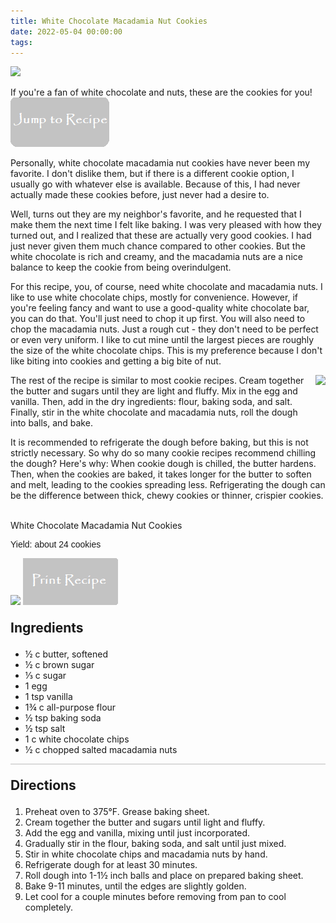 ```yaml
---
title: White Chocolate Macadamia Nut Cookies
date: 2022-05-04 00:00:00
tags:
---
```


<img class="top-image" src="/images/WhiteChocMacNutCookies2
.jpg" />
<div class="post-body">
If you're a fan of white chocolate and nuts, these are the cookies for you!

<br>
<!--more-->

<a href="http://localhost:4000/2022/05/04/WhiteChocMacadamiaNutCookies/#recipejump">
<img class="jump-to-recipe" src="/images/JumpToRecipeButton.png" />
</a>

Personally, white chocolate macadamia nut cookies have never been my favorite. I don't dislike them, but if there is a different cookie option, I usually go with whatever else is available. Because of this, I had never actually made these cookies before, just never had a desire to. 

Well, turns out they are my neighbor's favorite, and he requested that I make them the next time I felt like baking. I was very pleased with how they turned out, and I realized that these are actually very good cookies. I had just never given them much chance compared to other cookies. But the white chocolate is rich and creamy, and the macadamia nuts are a nice balance to keep the cookie from being overindulgent. 

For this recipe, you, of course, need white chocolate and macadamia nuts. I like to use white chocolate chips, mostly for convenience. However, if you're feeling fancy and want to use a good-quality white chocolate bar, you can do that. You'll just need to chop it up first. You will also need to chop the macadamia nuts. Just a rough cut - they don't need to be perfect or even very uniform. I like to cut mine until the largest pieces are roughly the size of the white chocolate chips. This is my preference because I don't like biting into cookies and getting a big bite of nut. 

<div style="display:flex;">
The rest of the recipe is similar to most cookie recipes. Cream together the butter and sugars until they are light and fluffy. Mix in the egg and vanilla. Then, add in the dry ingredients: flour, baking soda, and salt. 
Finally, stir in the white chocolate and macadamia nuts, roll the dough into balls, and bake. 
<div>
    <img class="floating-image" src="/images/WhiteChocMacNutCookies1.jpg" />
</div>
</div>

It is recommended to refrigerate the dough before baking, but this is not strictly necessary. So why do so many cookie recipes recommend chilling the dough? Here's why: When cookie dough is chilled, the butter hardens. Then, when the cookies are baked, it takes longer for the butter to soften and melt, leading to the cookies spreading less. Refrigerating the dough can be the difference between thick, chewy cookies or thinner, crispier cookies. 

<br>
</div>

<div id="recipejump"></div>
<div id="recipe">
    <div class="recipe-box">
        <div class="recipe-title-box">
            <div>
                <div class="recipe-title-box-title">
                    <div class="recipe-title-box-header">White Chocolate Macadamia Nut Cookies</div>
                </div>
                <p class="recipe-title-box-title" style="font-family: Arial;">Yield: about 24 cookies</p>
            </div>
            <img class="recipe-title-box-img" src="/images/WhiteChocMacNutCookies2.jpg" />
            <img 
                class="print-recipe" 
                src="/images/PrintRecipeButton.png"   
                onclick="printDIV('recipe')" />
        </div>
        <p style="font-size:150%;"><b>Ingredients</b></p>
        <ul class="post-body">
                <li>½ c butter, softened</li>
                <li>½ c brown sugar</li>
                <li>⅓ c sugar</li>
                <li>1 egg</li>
                <li>1 tsp vanilla</li>
                <li>1¾ c all-purpose flour</li>
                <li>½ tsp baking soda</li>
                <li>½ tsp salt</li>
                <li>1 c white chocolate chips</li>
                <li>½ c chopped salted macadamia nuts</li>
        </ul>
        <hr style="height:1px;background-color:rgb(189, 189, 189) ">
        <p style="font-size:150%;"><b>Directions</b></p>
        <ol class="post-body">
            <li>Preheat oven to 375°F. Grease baking sheet.</li>
            <li>Cream together the butter and sugars until light and fluffy.</li>
            <li>Add the egg and vanilla, mixing until just incorporated.</li>
            <li>Gradually stir in the flour, baking soda, and salt until just mixed.</li>
            <li>Stir in white chocolate chips and macadamia nuts by hand.</li>
            <li>Refrigerate dough for at least 30 minutes.</li>
            <li>Roll dough into 1-1½ inch balls and place on prepared baking sheet.</li>
            <li>Bake 9-11 minutes, until the edges are slightly golden.</li>
            <li>Let cool for a couple minutes before removing from pan to cool completely.</li>
        </ol> 
    </div>
</div>

<br>
